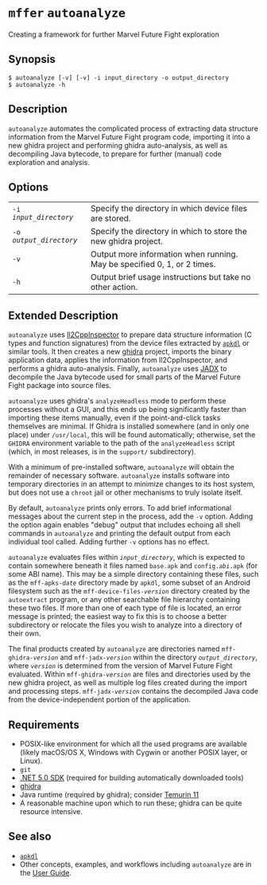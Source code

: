# `mffer` `autoanalyze`

Creating a framework for further Marvel Future Fight exploration

## Synopsis

```shell
$ autoanalyze [-v] [-v] -i input_directory -o output_directory
$ autoanalyze -h
```

## Description

`autoanalyze` automates the complicated process of extracting data structure
information from the Marvel Future Fight program code, importing it into a new
ghidra project and performing ghidra auto-analysis, as well as decompiling Java
bytecode, to prepare for further (manual) code exploration and analysis.

## Options

|                           |                                                                          |
| ------------------------- | ------------------------------------------------------------------------ |
| `-i` _`input_directory`_  | Specify the directory in which device files are stored.                  |
| `-o` _`output_directory`_ | Specify the directory in which to store the new ghidra project.          |
| `-v`                      | Output more information when running. May be specified 0, 1, or 2 times. |
| `-h`                      | Output brief usage instructions but take no other action.                |

## Extended Description

`autoanalyze` uses [Il2CppInspector](https://github.com/djkaty/Il2CppInspector)
to prepare data structure information (C types and function signatures) from the
device files extracted by [`apkdl`](apkdl.md) or similar tools. It then creates a
new [ghidra](https://ghidra-sre.org) project, imports the binary application
data, applies the information from Il2CppInspector, and performs a ghidra
auto-analysis. Finally, `autoanalyze` uses
[JADX](https://github.com/skylot/jadx) to decompile the Java bytecode used for
small parts of the Marvel Future Fight package into source files.

`autoanalyze` uses ghidra's `analyzeHeadless` mode to perform these processes
without a GUI, and this ends up being significantly faster than importing these
items manually, even if the point-and-click tasks themselves are minimal. If
Ghidra is installed somewhere (and in only one place) under `/usr/local`, this
will be found automatically; otherwise, set the `GHIDRA` environment variable to
the path of the `analyzeHeadless` script (which, in most releases, is in the
`support/` subdirectory).

With a minimum of pre-installed software, `autoanalyze` will obtain the
remainder of necessary software. `autoanalyze` installs software into temporary
directories in an attempt to minimize changes to its host system, but does not
use a `chroot` jail or other mechanisms to truly isolate itself.

By default, `autoanalyze` prints only errors. To add brief informational
messages about the current step in the process, add the `-v` option. Adding the
option again enables "debug" output that includes echoing all shell commands in
`autoanalyze` and printing the default output from each individual tool called.
Adding further `-v` options has no effect.

`autoanalyze` evaluates files within _`input_directory`_, which is expected to
contain somewhere beneath it files named `base.apk` and
`config.`_`abi`_`.apk` (for some ABI name). This may be a simple directory
containing these files, such as the `mff-apks-`_`date`_ directory made by
`apkdl`, some subset of an Android filesystem such as the
`mff-device-files-`_`version`_ directory created by the `autoextract` program,
or any other searchable file hierarchy containing these two files. If more than
one of each type of file is located, an error message is printed; the easiest
way to fix this is to choose a better subdirectory or relocate the files you
wish to analyze into a directory of their own.

The final products created by `autoanalyze` are directories named
`mff-ghidra-`_`version`_ and `mff-jadx-`_`version`_ within the directory
_`output_directory`_, where _`version`_ is determined from the version of Marvel
Future Fight evaluated. Within `mff-ghidra-`_`version`_ are files and
directories used by the new ghidra project, as well as multiple log files
created during the import and processing steps. `mff-jadx-`_`version`_ contains
the decompiled Java code from the device-independent portion of the application.

## Requirements

-   POSIX-like environment for which all the used programs are available (likely
    macOS/OS X, Windows with Cygwin or another POSIX layer, or Linux).
-   `git`
-   [.NET 5.0 SDK](https://dotnet.microsoft.com/download/dotnet/5.0) (required
    for building automatically downloaded tools)
-   [ghidra](https://ghidra-sre.org)
-   Java runtime (required by ghidra); consider
    [Temurin 11](https://adoptium.net/?variant=openjdk11&jvmVariant=hotspot)
-   A reasonable machine upon which to run these; ghidra can be quite resource
    intensive.

## See also

-   [`apkdl`](apkdl.md)
-   Other concepts, examples, and workflows including `autoanalyze` are in the
    [User Guide](USAGE.md).
